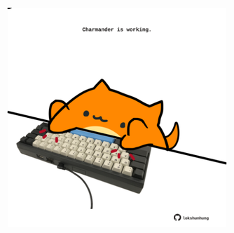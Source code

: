 <!-- built at 23/01/2024, 09:00:41 UTC -->
<p align="center">
  <img width="500" height="500" src="./ReadmeImage.svg">
</p>

